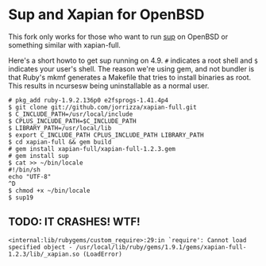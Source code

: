 Sup and Xapian for OpenBSD
==========================

This fork only works for those who want to run [sup][1] on OpenBSD or something similar with xapian-full.

Here's a short howto to get sup running on 4.9. `#` indicates a root shell and `$` indicates your user's shell.
The reason we're using gem, and not bundler is that Ruby's mkmf generates a Makefile that tries to install binaries as root.
This results in ncursesw being uninstallable as a normal user.

    # pkg_add ruby-1.9.2.136p0 e2fsprogs-1.41.4p4
    $ git clone git://github.com/jorrizza/xapian-full.git
    $ C_INCLUDE_PATH=/usr/local/include
    $ CPLUS_INCLUDE_PATH=$C_INCLUDE_PATH
    $ LIBRARY_PATH=/usr/local/lib
    $ export C_INCLUDE_PATH CPLUS_INCLUDE_PATH LIBRARY_PATH
    $ cd xapian-full && gem build
    # gem install xapian-full/xapian-full-1.2.3.gem
    # gem install sup
    $ cat >> ~/bin/locale
    #!/bin/sh
    echo "UTF-8"
    ^D
    $ chmod +x ~/bin/locale
    $ sup19

TODO: IT CRASHES! WTF!
----------------------

    <internal:lib/rubygems/custom_require>:29:in `require': Cannot load specified object - /usr/local/lib/ruby/gems/1.9.1/gems/xapian-full-1.2.3/lib/_xapian.so (LoadError)

[1]: http://sup.rubyforge.org/
